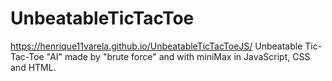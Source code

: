 # UnbeatableTicTacToe
https://henrique11varela.github.io/UnbeatableTicTacToeJS/
Unbeatable Tic-Tac-Toe "AI" made by "brute force" and with miniMax in JavaScript, CSS and HTML.
